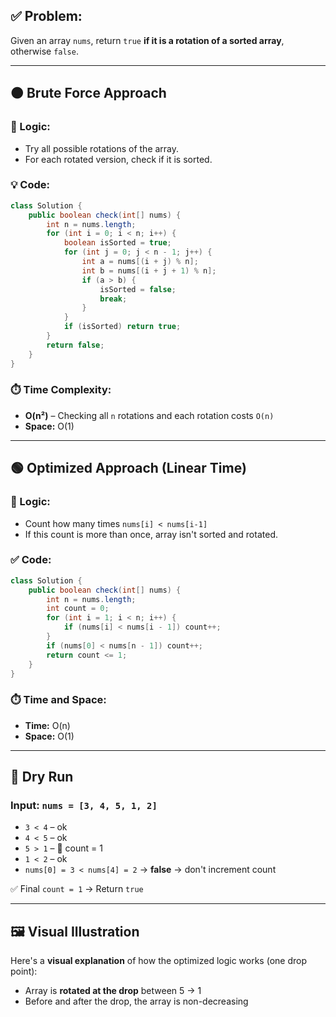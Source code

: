 ## ✅ Problem:  
Given an array `nums`, return `true` **if it is a rotation of a sorted array**, otherwise `false`.

---

## 🟠 Brute Force Approach  
### 🔹 Logic:
- Try all possible rotations of the array.
- For each rotated version, check if it is sorted.

### 💡 Code:
```java
class Solution {
    public boolean check(int[] nums) {
        int n = nums.length;
        for (int i = 0; i < n; i++) {
            boolean isSorted = true;
            for (int j = 0; j < n - 1; j++) {
                int a = nums[(i + j) % n];
                int b = nums[(i + j + 1) % n];
                if (a > b) {
                    isSorted = false;
                    break;
                }
            }
            if (isSorted) return true;
        }
        return false;
    }
}
```

### ⏱️ Time Complexity:  
- **O(n²)** – Checking all `n` rotations and each rotation costs `O(n)`  
- **Space:** O(1)

---

## 🟢 Optimized Approach (Linear Time)

### 🔹 Logic:
- Count how many times `nums[i] < nums[i-1]`
- If this count is more than once, array isn't sorted and rotated.

### ✅ Code:
```java
class Solution {
    public boolean check(int[] nums) {
        int n = nums.length;
        int count = 0;
        for (int i = 1; i < n; i++) {
            if (nums[i] < nums[i - 1]) count++;
        }
        if (nums[0] < nums[n - 1]) count++;
        return count <= 1;
    }
}
```

### ⏱️ Time and Space:
- **Time:** O(n)  
- **Space:** O(1)

---

## 🎯 Dry Run

### Input: `nums = [3, 4, 5, 1, 2]`

- `3 < 4` – ok  
- `4 < 5` – ok  
- `5 > 1` – 🔴 count = 1  
- `1 < 2` – ok  
- `nums[0] = 3 < nums[4] = 2` → **false** → don't increment count  

✅ Final `count = 1` → Return `true`

---

## 🖼️ Visual Illustration

Here's a **visual explanation** of how the optimized logic works (one drop point):

- Array is **rotated at the drop** between 5 → 1
- Before and after the drop, the array is non-decreasing
